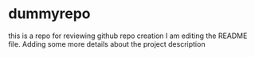 # dummyrepo
this is a repo for reviewing github repo creation
I am editing the README file. Adding some more details about the project description
